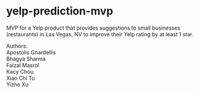 # yelp-prediction-mvp
MVP for a Yelp product that provides suggestions to small businesses (restaurants) in Las Vegas, NV to improve their Yelp rating by at least 1 star. 

Authors:  
Apostolis Gnardellis  
Bhagya Sharma  
Faizal Masrol  
Kacy Chou  
Xiao Chi Tu  
Yizhe Xu  
